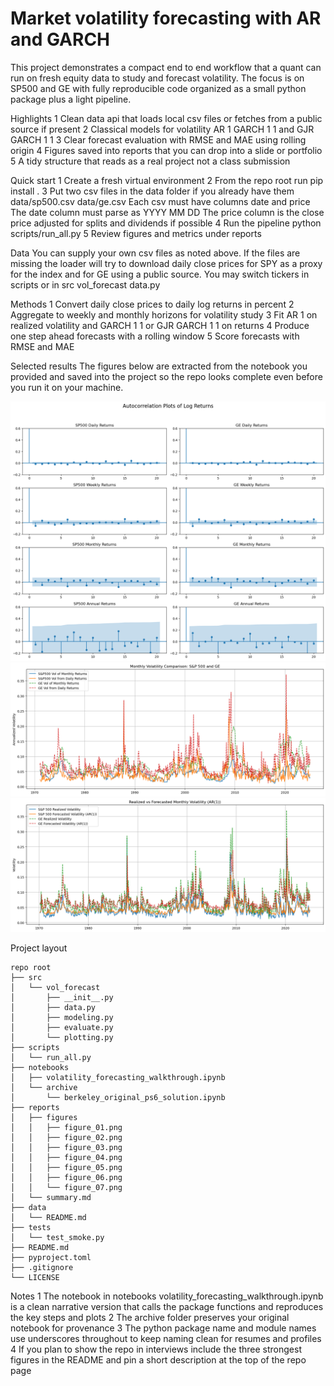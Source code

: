 # Market volatility forecasting with AR and GARCH

This project demonstrates a compact end to end workflow that a quant can run on fresh equity data to study and forecast volatility. The focus is on SP500 and GE with fully reproducible code organized as a small python package plus a light pipeline.

Highlights
1 Clean data api that loads local csv files or fetches from a public source if present
2 Classical models for volatility AR 1 GARCH 1 1 and GJR GARCH 1 1
3 Clear forecast evaluation with RMSE and MAE using rolling origin
4 Figures saved into reports that you can drop into a slide or portfolio
5 A tidy structure that reads as a real project not a class submission

Quick start
1 Create a fresh virtual environment
2 From the repo root run
   pip install .
3 Put two csv files in the data folder if you already have them
   data/sp500.csv
   data/ge.csv
   Each csv must have columns date and price
   The date column must parse as YYYY MM DD
   The price column is the close price adjusted for splits and dividends if possible
4 Run the pipeline
   python scripts/run_all.py
5 Review figures and metrics under reports

Data
You can supply your own csv files as noted above. If the files are missing the loader will try to download daily close prices for SPY as a proxy for the index and for GE using a public source. You may switch tickers in scripts or in src vol_forecast data.py

Methods
1 Convert daily close prices to daily log returns in percent
2 Aggregate to weekly and monthly horizons for volatility study
3 Fit AR 1 on realized volatility and GARCH 1 1 or GJR GARCH 1 1 on returns
4 Produce one step ahead forecasts with a rolling window
5 Score forecasts with RMSE and MAE

Selected results
The figures below are extracted from the notebook you provided and saved into the project so the repo looks complete even before you run it on your machine.

![Figure 1](reports/figures/figure_01.png)
![Figure 2](reports/figures/figure_02.png)
![Figure 3](reports/figures/figure_03.png)

Project layout
```
repo root
├── src
│   └── vol_forecast
│       ├── __init__.py
│       ├── data.py
│       ├── modeling.py
│       ├── evaluate.py
│       └── plotting.py
├── scripts
│   └── run_all.py
├── notebooks
│   ├── volatility_forecasting_walkthrough.ipynb
│   └── archive
│       └── berkeley_original_ps6_solution.ipynb
├── reports
│   ├── figures
│   │   ├── figure_01.png
│   │   ├── figure_02.png
│   │   ├── figure_03.png
│   │   ├── figure_04.png
│   │   ├── figure_05.png
│   │   ├── figure_06.png
│   │   └── figure_07.png
│   └── summary.md
├── data
│   └── README.md
├── tests
│   └── test_smoke.py
├── README.md
├── pyproject.toml
├── .gitignore
└── LICENSE
```

Notes
1 The notebook in notebooks volatility_forecasting_walkthrough.ipynb is a clean narrative version that calls the package functions and reproduces the key steps and plots
2 The archive folder preserves your original notebook for provenance
3 The python package name and module names use underscores throughout to keep naming clean for resumes and profiles
4 If you plan to show the repo in interviews include the three strongest figures in the README and pin a short description at the top of the repo page

